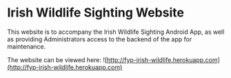 Irish Wildlife Sighting Website
===============

This website is to accompany the Irish Wildlife Sighting Android App, as well as providing Administrators access to the backend of the app for maintenance.

The website can be viewed here: ![http://fyp-irish-wildlife.herokuapp.com](http://fyp-irish-wildlife.herokuapp.com)

